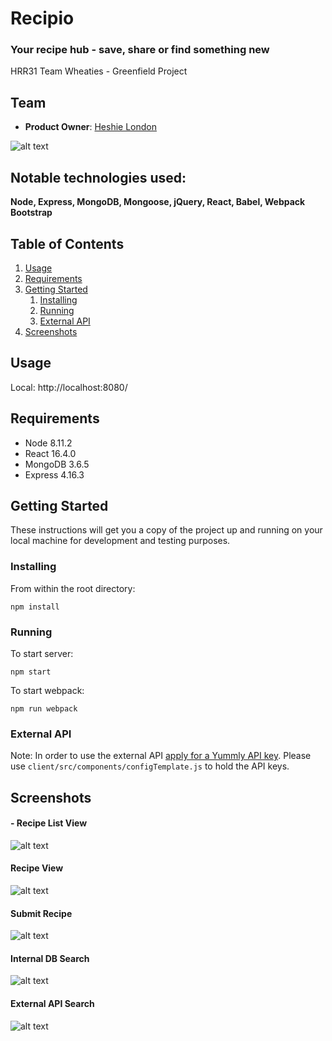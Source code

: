 # Recipio
### Your recipe hub - save, share or find something new

HRR31 Team Wheaties - Greenfield Project
## Team
- __Product Owner__: [Heshie London](https://github.com/H-London)

![alt text](/client/dist/images/recipio.svg "Logo")


## Notable technologies used:
**Node, Express, MongoDB, Mongoose, jQuery, React, Babel, Webpack Bootstrap**

## Table of Contents

1. [Usage](#Usage)
1. [Requirements](#requirements)
1. [Getting Started](#getting-started)
    1. [Installing](#installing)
    1. [Running](#running)
    1. [External API](#external-api)
1. [Screenshots](#screenshots)

## Usage

Local: http://localhost:8080/

## Requirements

- Node 8.11.2
- React 16.4.0
- MongoDB 3.6.5
- Express 4.16.3



## Getting Started

These instructions will get you a copy of the project up and running on your local machine for development and testing purposes.

### Installing

From within the root directory:

```
npm install
```

### Running

To start server:

```
npm start
```

To start webpack:

```
npm run webpack
```

### External API
Note: In order to use the external API [apply for a Yummly API key](https://developer.yummly.com/).
Please use ```client/src/components/configTemplate.js``` to hold the API keys.

## Screenshots

#### - Recipe List View
![alt text](/client/dist/images/recipeListView.png "recipeListView")

#### Recipe View
![alt text](/client/dist/images/recipeView.png "recipeView")

#### Submit Recipe
![alt text](/client/dist/images/addRecipe.png "addRecipe")

#### Internal DB Search
![alt text](/client/dist/images/dbSearch.png "dbSearch")

#### External API Search
![alt text](/client/dist/images/extApiSearch.png "extApiSearch")